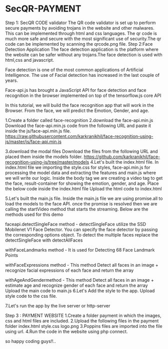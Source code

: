 # SecQR-PAYMENT
Step 1: SecQR CODE validator
The QR code validator is set up to perform secure payments by avoiding trojans in the website and other malwares. This can be implemented through html and css languages.
The qr code is much more safe and secure with the most significant use of security.The qr code can be implemented by scanning the qrcode.png file.
Step 2:Face Detection Application
The face detection application is the platform where the website can be safer without any trojans.The face detection is used with html,css and javascript.

Face detection is one of the most common applications of Artificial Intelligence. The use of Facial detection has increased in the last couple of years.

Face-api.js has brought a JavaScript API for face detection and face recognition in the browser implemented on top of the tensorflow.js core API

In this tutorial, we will build the face recognition app that will work in the Browser. From the face, we will predict the Emotion, Gender, and age.

1.Create a folder called face-recognition
2.download the face-api.min.js
    Download the face-api.min.js code from the following URL and paste it inside the js/face-api.min.js file.
    https://raw.githubusercontent.com/karkranikhil/face-recognition-using-js/master/js/face-api.min.js

3.download the modal files
    Download the files from the following URL and placed them inside the models folder.
    https://github.com/karkranikhil/face-recognition-using-js/tree/master/models
4.Let's built the index.html file.
    In index.html file we importing the style.css for styles, face-api.min.js for processing the model data and extracting the features and main.js where we will write our logic.
Inside the body tag we are creating a video tag to get the face, result-container for showing the emotion, gender, and age.
Place the below code inside the index.html file
Upload the html code to index.html

5.Let's built the main.js file.
    Inside the main.js file we are using promise.all to load the models to the face API. once the promise is resolved then we are calling the startVideo method that starts the streaming. Below are the methods used for this demo

faceapi.detectSingleFace method - detectSingleFace utilize the SSD Mobilenet V1 Face Detector. You can specify the face detector by passing the corresponding options object. To detect the multiple faces replace the detectSingleFace with detectAllFaces

withFaceLandmarks method - It is used for Detecting 68 Face Landmark Points

withFaceExpressions method - This method Detect all faces in an image + recognize facial expressions of each face and return the array

withAgeAndGendermethod - This method Detect all faces in an image + estimate age and recognize gender of each face and return the array
Upload the main code to main.js
6.Let's Add the style to the app.
    Upload style code to the css file.
    
7.Let's run the app by the live server or http-server

Step 3 : PAYMENT WEBSITE
    1.Create a folder payment in which the images, css and html files are included.
    2.Upload the following files in the payment folder
        index.html
        style.css
        logo.png
    3.Poppins files are imported into the file using url.
    4.Run the code in the website using php connect.
    
 so happy coding guys!!..
 
